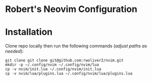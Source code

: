 # Robert's Neovim Configuration

# Installation

Clone repo locally then run the following commands (_adjust paths as needed_):

```
git clone git clone git@github.com:rwoliver2/nvim.git 
mkdir -p ~/.config/nvim ~/.config/nvim/lua 
cp -v nvim/init.lua ~/.config/nvim/init.lua 
cp -v nvim/lua/plugins.lua ~/.config/nvim/lua/plugins.lua
```

